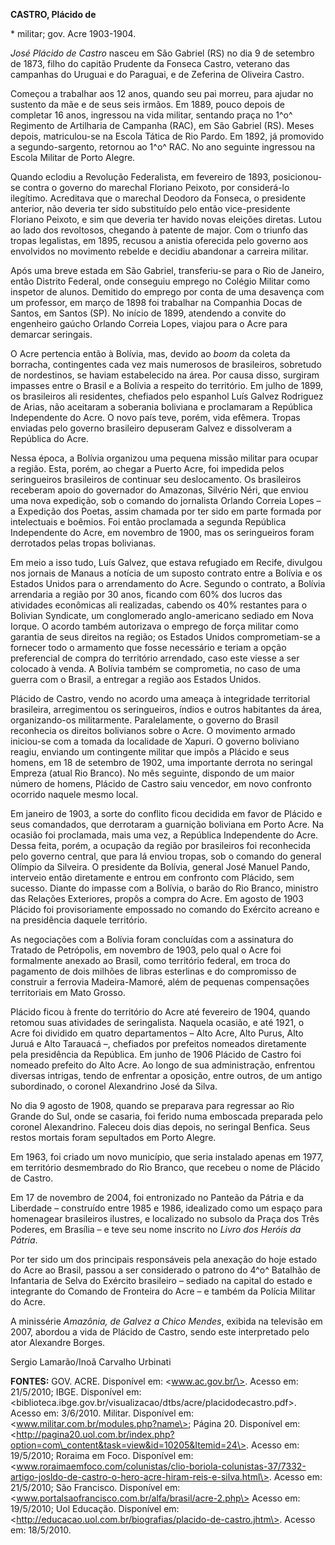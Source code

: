 **CASTRO, Plácido de**

\* militar; gov. Acre 1903-1904.

*José Plácido de Castro* nasceu em São Gabriel (RS) no dia 9 de setembro
de 1873, filho do capitão Prudente da Fonseca Castro, veterano das
campanhas do Uruguai e do Paraguai, e de Zeferina de Oliveira Castro.

Começou a trabalhar aos 12 anos, quando seu pai morreu, para ajudar no
sustento da mãe e de seus seis irmãos. Em 1889, pouco depois de
completar 16 anos, ingressou na vida militar, sentando praça no 1^o^
Regimento de Artilharia de Campanha (RAC), em São Gabriel (RS). Meses
depois, matriculou-se na Escola Tática de Rio Pardo. Em 1892, já
promovido a segundo-sargento, retornou ao 1^o^ RAC. No ano seguinte
ingressou na Escola Militar de Porto Alegre.

Quando eclodiu a Revolução Federalista, em fevereiro de 1893,
posicionou-se contra o governo do marechal Floriano Peixoto, por
considerá-lo ilegítimo. Acreditava que o marechal Deodoro da Fonseca, o
presidente anterior, não deveria ter sido substituído pelo então
vice-presidente Floriano Peixoto, e sim que deveria ter havido novas
eleições diretas. Lutou ao lado dos revoltosos, chegando à patente de
major. Com o triunfo das tropas legalistas, em 1895, recusou a anistia
oferecida pelo governo aos envolvidos no movimento rebelde e decidiu
abandonar a carreira militar.

Após uma breve estada em São Gabriel, transferiu-se para o Rio de
Janeiro, então Distrito Federal, onde conseguiu emprego no Colégio
Militar como inspetor de alunos. Demitido do emprego por conta de uma
desavença com um professor, em março de 1898 foi trabalhar na Companhia
Docas de Santos, em Santos (SP). No início de 1899, atendendo a convite
do engenheiro gaúcho Orlando Correia Lopes, viajou para o Acre para
demarcar seringais.

O Acre pertencia então à Bolívia, mas, devido ao *boom* da coleta da
borracha, contingentes cada vez mais numerosos de brasileiros, sobretudo
de nordestinos, se haviam estabelecido na área. Por causa disso,
surgiram impasses entre o Brasil e a Bolívia a respeito do território.
Em julho de 1899, os brasileiros ali residentes, chefiados pelo espanhol
Luís Galvez Rodriguez de Arias, não aceitaram a soberania boliviana e
proclamaram a República Independente do Acre. O novo país teve, porém,
vida efêmera. Tropas enviadas pelo governo brasileiro depuseram Galvez e
dissolveram a República do Acre.

Nessa época, a Bolívia organizou uma pequena missão militar para ocupar
a região. Esta, porém, ao chegar a Puerto Acre, foi impedida pelos
seringueiros brasileiros de continuar seu deslocamento. Os brasileiros
receberam apoio do governador do Amazonas, Silvério Néri, que enviou uma
nova expedição, sob o comando do jornalista Orlando Correia Lopes – a
Expedição dos Poetas, assim chamada por ter sido em parte formada por
intelectuais e boêmios. Foi então proclamada a segunda República
Independente do Acre, em novembro de 1900, mas os seringueiros foram
derrotados pelas tropas bolivianas.

Em meio a isso tudo, Luís Galvez, que estava refugiado em Recife,
divulgou nos jornais de Manaus a notícia de um suposto contrato entre a
Bolívia e os Estados Unidos para o arrendamento do Acre. Segundo o
contrato, a Bolívia arrendaria a região por 30 anos, ficando com 60% dos
lucros das atividades econômicas ali realizadas, cabendo os 40%
restantes para o Bolivian Syndicate, um conglomerado anglo-americano
sediado em Nova Iorque. O acordo também autorizava o emprego de força
militar como garantia de seus direitos na região; os Estados Unidos
comprometiam-se a fornecer todo o armamento que fosse necessário e
teriam a opção preferencial de compra do território arrendado, caso este
viesse a ser colocado à venda. A Bolívia também se comprometia, no caso
de uma guerra com o Brasil, a entregar a região aos Estados Unidos.

Plácido de Castro, vendo no acordo uma ameaça à integridade territorial
brasileira, arregimentou os seringueiros, índios e outros habitantes da
área, organizando-os militarmente. Paralelamente, o governo do Brasil
reconhecia os direitos bolivianos sobre o Acre. O movimento armado
iniciou-se com a tomada da localidade de Xapuri. O governo boliviano
reagiu, enviando um contingente militar que impôs a Plácido e seus
homens, em 18 de setembro de 1902, uma importante derrota no seringal
Empreza (atual Rio Branco). No mês seguinte, dispondo de um maior número
de homens, Plácido de Castro saiu vencedor, em novo confronto ocorrido
naquele mesmo local.

Em janeiro de 1903, a sorte do conflito ficou decidida em favor de
Plácido e seus comandados, que derrotaram a guarnição boliviana em Porto
Acre. Na ocasião foi proclamada, mais uma vez, a República Independente
do Acre. Dessa feita, porém, a ocupação da região por brasileiros foi
reconhecida pelo governo central, que para lá enviou tropas, sob o
comando do general Olímpio da Silveira. O presidente da Bolívia, general
José Manuel Pando, interveio então diretamente e entrou em confronto com
Plácido, sem sucesso. Diante do impasse com a Bolívia, o barão do Rio
Branco, ministro das Relações Exteriores, propôs a compra do Acre. Em
agosto de 1903 Plácido foi provisoriamente empossado no comando do
Exército acreano e na presidência daquele território.

As negociações com a Bolívia foram concluídas com a assinatura do
Tratado de Petrópolis, em novembro de 1903, pelo qual o Acre foi
formalmente anexado ao Brasil, como território federal, em troca do
pagamento de dois milhões de libras esterlinas e do compromisso de
construir a ferrovia Madeira-Mamoré, além de pequenas compensações
territoriais em Mato Grosso.

Plácido ficou à frente do território do Acre até fevereiro de 1904,
quando retomou suas atividades de seringalista. Naquela ocasião, e até
1921, o Acre foi dividido em quatro departamentos – Alto Acre, Alto
Purus, Alto Juruá e Alto Tarauacá –, chefiados por prefeitos nomeados
diretamente pela presidência da República. Em junho de 1906 Plácido de
Castro foi nomeado prefeito do Alto Acre. Ao longo de sua administração,
enfrentou diversas intrigas, tendo de enfrentar a oposição, entre
outros, de um antigo subordinado, o coronel Alexandrino José da Silva.

No dia 9 agosto de 1908, quando se preparava para regressar ao Rio
Grande do Sul, onde se casaria, foi ferido numa emboscada preparada pelo
coronel Alexandrino. Faleceu dois dias depois, no seringal Benfica. Seus
restos mortais foram sepultados em Porto Alegre.

Em 1963, foi criado um novo município, que seria instalado apenas em
1977, em território desmembrado do Rio Branco, que recebeu o nome de
Plácido de Castro.

Em 17 de novembro de 2004, foi entronizado no Panteão da Pátria e da
Liberdade – construído entre 1985 e 1986, idealizado como um espaço para
homenagear brasileiros ilustres, e localizado no subsolo da Praça dos
Três Poderes, em Brasília – e teve seu nome inscrito no *Livro dos
Heróis da Pátria*.

Por ter sido um dos principais responsáveis pela anexação do hoje estado
do Acre ao Brasil, passou a ser considerado o patrono do 4^o^ Batalhão
de Infantaria de Selva do Exército brasileiro – sediado na capital do
estado e integrante do Comando de Fronteira do Acre – e também da
Polícia Militar do Acre.

A minissérie *Amazônia, de Galvez a Chico Mendes*, exibida na televisão
em 2007, abordou a vida de Plácido de Castro, sendo este interpretado
pelo ator Alexandre Borges.

Sergio Lamarão/Inoã Carvalho Urbinati

**FONTES:** GOV. ACRE. Disponível em: \<www.ac.gov.br/\>. Acesso em:
21/5/2010; IBGE. Disponível em:
\<biblioteca.ibge.gov.br/visualizacao/dtbs/acre/placidodecastro.pdf\>.
Acesso em: 3/6/2010. Militar. Disponível em:
\<www.militar.com.br/modules.php?name\>; Página 20. Disponível em:
\<http://pagina20.uol.com.br/index.php?option=com\_content&task=view&id=10205&Itemid=24\>.
Acesso em: 19/5/2010; Roraima em Foco. Disponível em:
\<www.roraimaemfoco.com/colunistas/clio-boriola-colunistas-37/7332-artigo-josldo-de-castro-o-hero-acre-hiram-reis-e-silva.html\>.
Acesso em: 21/5/2010; São Francisco. Disponível em:
\<www.portalsaofrancisco.com.br/alfa/brasil/acre-2.php\> Acesso em:
19/5/2010; Uol Educação. Disponível em:
\<http://educacao.uol.com.br/biografias/placido-de-castro.jhtm\>. Acesso
em: 18/5/2010.
